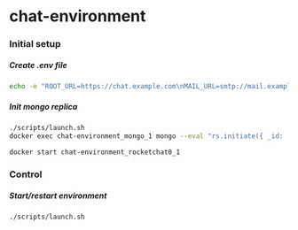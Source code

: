 # chat-environment
### Initial setup
##### Create .env file
```bash
echo -e "ROOT_URL=https://chat.example.com\nMAIL_URL=smtp://mail.example.com:25\nROCKETCHAT_URL=https://chat.example.com" > .env 
```

##### Init mongo replica
```bash
./scripts/launch.sh
docker exec chat-environment_mongo_1 mongo --eval "rs.initiate({ _id: 'rs0', members: [ { _id: 0, host: '10.50.0.23:27017' } ]})"

docker start chat-environment_rocketchat0_1
```

### Control
##### Start/restart environment
```bash
./scripts/launch.sh
```
